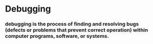 # Debugging
### debugging is the process of finding and resolving bugs (defects or problems that prevent correct operation) within computer programs, software, or systems.